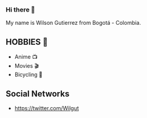 ### Hi there 👋

My name is Wilson Gutierrez from Bogotá - Colombia. 

## HOBBIES :see_no_evil:

* Anime :tv:
* Movies :clapper:
* Bicycling :bicyclist:

## Social Networks

* https://twitter.com/Wilgut


<!--
**WilsonGLan/WilsonGLan** is a ✨ _special_ ✨ repository because its `README.md` (this file) appears on your GitHub profile.

Here are some ideas to get you started:

- 🔭 I’m currently working on ...
- 🌱 I’m currently learning ...
- 👯 I’m looking to collaborate on ...
- 🤔 I’m looking for help with ...
- 💬 Ask me about ...
- 📫 How to reach me: ...
- 😄 Pronouns: ...
- ⚡ Fun fact: ...
-->
